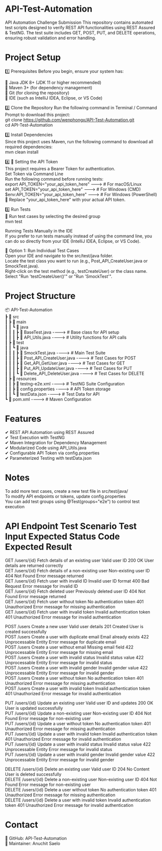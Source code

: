 # API-Test-Automation
API Automation Challenge Submission This repository contains automated test scripts designed to verify REST API functionalities using REST Assured &amp; TestNG. The test suite includes GET, POST, PUT, and DELETE operations, ensuring robust validation and error handling.

# Project Setup
1️⃣ Prerequisites
Before you begin, ensure your system has:

🔹 Java JDK 8+ (JDK 11 or higher recommended) <br>
🔹 Maven 3+ (for dependency management) <br>
🔹 Git (for cloning the repository) <br>
🔹 IDE (such as IntelliJ IDEA, Eclipse, or VS Code) <br>

2️⃣ Clone the Repository
Run the following command in Terminal / Command Prompt to download this project: <br>
git clone https://github.com/wenphongx/API-Test-Automation.git <br>
cd API-Test-Automation <br>

3️⃣ Install Dependencies <br>
Since this project uses Maven, run the following command to download all required dependencies: <br>
mvn clean install <br>

4️⃣ 🔑 Setting the API Token <br>
This project requires a Bearer Token for authentication. <br>
Set Token via Command Line <br>
Run the following command before running tests: <br>
export API_TOKEN="your_api_token_here" ---> # For macOS/Linux <br>
set API_TOKEN="your_api_token_here"  --->    # For Windows (CMD) <br>
$env:API_TOKEN="your_api_token_here"  --->   # For Windows (PowerShell) <br>
🔹 Replace "your_api_token_here" with your actual API token. <br>


5️⃣ Run Tests <br>
📌 Run test cases by selecting the desired group <br>
mvn test <br>

Running Tests Manually in the IDE <br>
If you prefer to run tests manually instead of using the command line, you can do so directly from your IDE (IntelliJ IDEA, Eclipse, or VS Code). <br>

🔹 Option 1: Run Individual Test Cases <br>
Open your IDE and navigate to the src/test/java folder. <br>
Locate the test class you want to run (e.g., Post_API_CreateUser.java or SmockTest.java). <br>
Right-click on the test method (e.g., testCreateUser) or the class name. <br>
Select "Run 'testCreateUser()'" or "Run 'SmockTest'". <br>

# Project Structure <br>
📦 API-Test-Automation <br>
 ┣ 📂 src <br> 
 ┃ ┣ 📂 main <br> 
 ┃ ┃ ┗ 📂 java <br>
 ┃ ┃ ┃ ┣ 📜 BaseTest.java      ---->         # Base class for API setup <br>
 ┃ ┃ ┃ ┣ 📜 API_Utils.java     ---->          # Utility functions for API calls <br>
 ┃ ┣ 📂 test <br>
 ┃ ┃ ┗ 📂 java <br>
 ┃ ┃ ┃ ┣ 📜 SmockTest.java    ---->     # Main Test Suite <br>
 ┃ ┃ ┃ ┣ 📜 Post_API_CreateUser.java   ---->  # Test Cases for POST <br>
 ┃ ┃ ┃ ┣ 📜 Get_API_GetUser.java     ---->    # Test Cases for GET <br>
 ┃ ┃ ┃ ┣ 📜 Put_API_UpdateUser.java   ---->   # Test Cases for PUT <br>
 ┃ ┃ ┃ ┗ 📜 Delete_API_DeleteUser.java  ---->  # Test Cases for DELETE <br>
 ┃ ┣ 📂 resources <br>
 ┃ ┃ ┣ 📜 testng-e2e.xml            ---->     # TestNG Suite Configuration <br>
 ┃ ┃ ┣ 📜 config.properties       ---->      # API Token storage <br>
 ┃ ┃ ┗ 📜 testData.json        ---->      # Test Data for API <br>
 ┗ 📜 pom.xml                   ---->     # Maven Configuration <br>

# Features <br>
✔ REST API Automation using REST Assured <br>
✔ Test Execution with TestNG <br>
✔ Maven Integration for Dependency Management <br>
✔ Modularized Code using API_Utils.java <br>
✔ Configurable API Token via config.properties <br>
✔ Parameterized Testing with testData.json <br>

# Notes
To add more test cases, create a new test file in src/test/java/ <br>
To modify API endpoints or tokens, update config.properties <br>
You can add test groups using @Test(groups="e2e") to control test execution <br>

# API Endpoint	Test Scenario	Test Input	Expected Status Code	Expected Result <br>
GET /users/{id}	Fetch details of an existing user	Valid user ID	200 OK	User details are returned correctly <br>
GET /users/{id}	Fetch details of a non-existing user	Non-existing user ID	404 Not Found	Error message returned <br>
GET /users/{id}	Fetch user with invalid ID	Invalid user ID format	400 Bad Request	Error message for invalid ID <br>
GET /users/{id}	Fetch deleted user	Previously deleted user ID	404 Not Found	Error message returned <br>
GET /users/{id}	Fetch user without token	No authentication token	401 Unauthorized	Error message for missing authentication <br>
GET /users/{id}	Fetch user with invalid token	Invalid authentication token	401 Unauthorized	Error message for invalid authentication <br>

POST /users	Create a new user	Valid user details	201 Created	User is created successfully <br>
POST /users	Create a user with duplicate email	Email already exists	422 Unprocessable Entity	Error message for duplicate email <br>
POST /users	Create a user without email	Missing email field	422 Unprocessable Entity	Error message for missing email <br>
POST /users	Create a user with invalid status	Invalid status value	422 Unprocessable Entity	Error message for invalid status <br>
POST /users	Create a user with invalid gender	Invalid gender value	422 Unprocessable Entity	Error message for invalid gender <br>
POST /users	Create a user without token	No authentication token	401 Unauthorized	Error message for missing authentication <br>
POST /users	Create a user with invalid token	Invalid authentication token	401 Unauthorized	Error message for invalid authentication <br>

PUT /users/{id}	Update an existing user	Valid user ID and updates	200 OK	User is updated successfully <br>
PUT /users/{id}	Update a non-existing user	Non-existing user ID	404 Not Found	Error message for non-existing user <br>
PUT /users/{id}	Update a user without token	No authentication token	401 Unauthorized	Error message for missing authentication <br>
PUT /users/{id}	Update a user with invalid token	Invalid authentication token	401 Unauthorized	Error message for invalid authentication <br>
PUT /users/{id}	Update a user with invalid status	Invalid status value	422 Unprocessable Entity	Error message for invalid status <br>
PUT /users/{id}	Update a user with invalid gender	Invalid gender value	422 Unprocessable Entity	Error message for invalid gender <br>

DELETE /users/{id}	Delete an existing user	Valid user ID	204 No Content	User is deleted successfully <br>
DELETE /users/{id}	Delete a non-existing user	Non-existing user ID	404 Not Found	Error message for non-existing user <br>
DELETE /users/{id}	Delete a user without token	No authentication token	401 Unauthorized	Error message for missing authentication <br>
DELETE /users/{id}	Delete a user with invalid token	Invalid authentication token	401 Unauthorized	Error message for invalid authentication <br>


# Contact <br>
📧 GitHub: API-Test-Automation <br>
📧 Maintainer: Anuchit Saelo <br>

